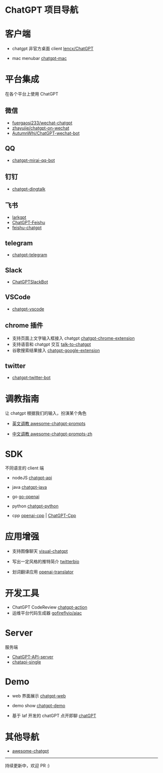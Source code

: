 # ChatGPT 项目导航

# 客户端
- chatgpt 非官方桌面 client  [lencx/ChatGPT](https://github.com/lencx/ChatGPT)

- mac menubar [chatgpt-mac](https://github.com/vincelwt/chatgpt-mac)

# 平台集成
在各个平台上使用 ChatGPT

## 微信
- [fuergaosi233/wechat-chatgpt](https://github.com/fuergaosi233/wechat-chatgpt)
- [zhayujie/chatgpt-on-wechat](https://github.com/zhayujie/chatgpt-on-wechat)
- [AutumnWhj/ChatGPT-wechat-bot](https://github.com/AutumnWhj/ChatGPT-wechat-bot)

## QQ
- [chatgpt-mirai-qq-bot](https://github.com/lss233/chatgpt-mirai-qq-bot)

## 钉钉
- [chatgpt-dingtalk](https://github.com/eryajf/chatgpt-dingtalk)

## 飞书
- [larkgpt](https://github.com/bytemate/larkgpt)
- [ChatGPT-Feishu](https://github.com/bestony/ChatGPT-Feishu)
- [feishu-chatgpt](https://github.com/Leizhenpeng/feishu-chatgpt)

## telegram
- [chatgpt-telegram](https://github.com/m1guelpf/chatgpt-telegram)

## Slack
- [ChatGPTSlackBot](https://github.com/pedrorito/ChatGPTSlackBot)

## VSCode
- [chatgpt-vscode](https://github.com/mpociot/chatgpt-vscode)

## chrome 插件
- 支持页面上文字输入框接入 chatgpt [chatgpt-chrome-extension](https://github.com/gragland/chatgpt-chrome-extension)
- 支持语音和 chatgpt 交互 [talk-to-chatgpt](https://github.com/C-Nedelcu/talk-to-chatgpt)
- 谷歌搜索结果接入 [chatgpt-google-extension](https://github.com/wong2/chatgpt-google-extension)

## twitter
- [chatgpt-twitter-bot](https://github.com/transitive-bullshit/chatgpt-twitter-bot)

# 调教指南
让 chatgpt 根据我们的输入，扮演某个角色
- [英文调教 awesome-chatgpt-prompts](https://github.com/f/awesome-chatgpt-prompts) 

- [中文调教 awesome-chatgpt-prompts-zh](https://github.com/PlexPt/awesome-chatgpt-prompts-zh)


# SDK 
不同语言的 client 端

- nodeJS [chatgpt-api](https://github.com/transitive-b-ullshit/chatgpt-api)

- java [chatgpt-java](https://github.com/PlexPt/chatgpt-java)

- go [go-openai](https://github.com/sashabaranov/go-openai)

- python [chatgpt-python](https://github.com/labteral/chatgpt-python)

- cpp [openai-cpp](https://github.com/olrea/openai-cpp) | [ChatGPT-Cpp](https://github.com/deni2312/ChatGPT-Cpp) 

# 应用增强
- 支持图像聊天 [visual-chatgpt](https://github.com/microsoft/visual-chatgpt)

- 写出一定风格的推特简介 [twitterbio](https://github.com/Nutlope/twitterbio)

- 划词翻译应用 [openai-translator](https://github.com/yetone/openai-translator)

# 开发工具
- ChatGPT CodeReview [chatgpt-action](https://github.com/kxxt/chatgpt-action)
- 运维平台代码生成器 [gofireflyio/aiac](https://github.com/gofireflyio/aiac)


# Server
服务端
- [ChatGPT-API-server](https://github.com/acheong08/ChatGPT-API-server)
- [chatapi-single](https://github.com/bytemate/chatapi-single)

# Demo
- web 界面展示 [chatgpt-web](https://github.com/Chanzhaoyu/chatgpt-web)

- demo show [chatgpt-demo](https://github.com/ddiu8081/chatgpt-demo)

- 基于 laf 开发的 chatGPT 点开即聊 [chatGPT](https://github.com/zuoFeng59556/chatGPT)


# 其他导航
- [awesome-chatgpt](https://github.com/humanloop/awesome-chatgpt)

---
持续更新中，欢迎 PR :)
